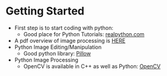 Getting Started
===============

- First step is to start coding with python:
    - Good place for Python Tutorials: [realpython.com](https://realpython.com/switching-to-python/)
- A pdf overview of image processing is [HERE](./image_processing.pdf)
- Python Image Editing/Manipulation 
    - Good python library: [Pillow](https://pillow.readthedocs.io/en/stable/)
- Python Image Processing 
    - OpenCV is available in C++ as well as Python: [OpenCV](https://opencv-python-tutroals.readthedocs.io/en/latest/py_tutorials/py_tutorials.html)